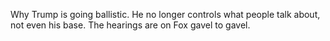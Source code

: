 Why Trump is going ballistic. He no longer controls what people talk about, not even his base. The hearings are on Fox gavel to gavel.

